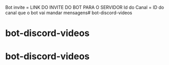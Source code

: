 Bot invite = LINK DO INVITE DO BOT PARA O SERVIDOR
Id do Canal = ID do canal que o bot vai mandar mensagens# bot-discord-videos
# bot-discord-videos
# bot-discord-videos

